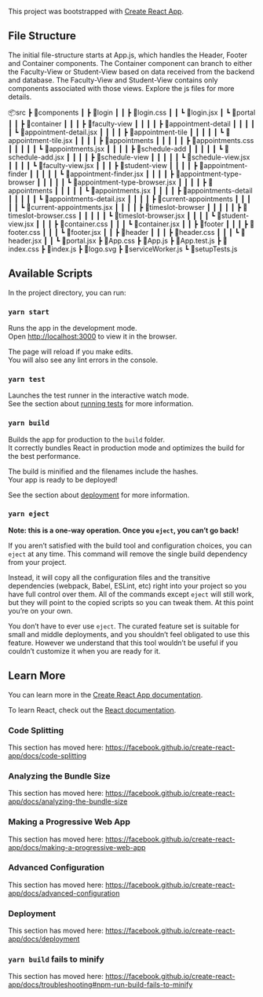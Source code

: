 This project was bootstrapped with [Create React App](https://github.com/facebook/create-react-app).

## File Structure

The initial file-structure starts at App.js, which handles the Header, Footer and Container components.
The Container component can branch to either the Faculty-View or Student-View based on data received from the backend and database.
The Faculty-View and Student-View contains only components associated with those views. Explore the js files for more details.

📦src
 ┣ 📂components
 ┃ ┣ 📂login
 ┃ ┃ ┣ 📜login.css
 ┃ ┃ ┗ 📜login.jsx
 ┃ ┗ 📂portal
 ┃ ┃ ┣ 📂container
 ┃ ┃ ┃ ┣ 📂faculty-view
 ┃ ┃ ┃ ┃ ┣ 📂appointment-detail
 ┃ ┃ ┃ ┃ ┃ ┗ 📜appointment-detail.jsx
 ┃ ┃ ┃ ┃ ┣ 📂appointment-tile
 ┃ ┃ ┃ ┃ ┃ ┗ 📜appointment-tile.jsx
 ┃ ┃ ┃ ┃ ┣ 📂appointments
 ┃ ┃ ┃ ┃ ┃ ┣ 📜appointments.css
 ┃ ┃ ┃ ┃ ┃ ┗ 📜appointments.jsx
 ┃ ┃ ┃ ┃ ┣ 📂schedule-add
 ┃ ┃ ┃ ┃ ┃ ┗ 📜schedule-add.jsx
 ┃ ┃ ┃ ┃ ┣ 📂schedule-view
 ┃ ┃ ┃ ┃ ┃ ┗ 📜schedule-view.jsx
 ┃ ┃ ┃ ┃ ┗ 📜faculty-view.jsx
 ┃ ┃ ┃ ┣ 📂student-view
 ┃ ┃ ┃ ┃ ┣ 📂appointment-finder
 ┃ ┃ ┃ ┃ ┃ ┗ 📜appointment-finder.jsx
 ┃ ┃ ┃ ┃ ┣ 📂appointment-type-browser
 ┃ ┃ ┃ ┃ ┃ ┗ 📜appointment-type-browser.jsx
 ┃ ┃ ┃ ┃ ┣ 📂appointments
 ┃ ┃ ┃ ┃ ┃ ┗ 📜appointments.jsx
 ┃ ┃ ┃ ┃ ┣ 📂appointments-detail
 ┃ ┃ ┃ ┃ ┃ ┗ 📜appointments-detail.jsx
 ┃ ┃ ┃ ┃ ┣ 📂current-appointments
 ┃ ┃ ┃ ┃ ┃ ┗ 📜current-appointments.jsx
 ┃ ┃ ┃ ┃ ┣ 📂timeslot-browser
 ┃ ┃ ┃ ┃ ┃ ┣ 📜timeslot-browser.css
 ┃ ┃ ┃ ┃ ┃ ┗ 📜timeslot-browser.jsx
 ┃ ┃ ┃ ┃ ┗ 📜student-view.jsx
 ┃ ┃ ┃ ┣ 📜container.css
 ┃ ┃ ┃ ┗ 📜container.jsx
 ┃ ┃ ┣ 📂footer
 ┃ ┃ ┃ ┣ 📜footer.css
 ┃ ┃ ┃ ┗ 📜footer.jsx
 ┃ ┃ ┣ 📂header
 ┃ ┃ ┃ ┣ 📜header.css
 ┃ ┃ ┃ ┗ 📜header.jsx
 ┃ ┃ ┗ 📜portal.jsx
 ┣ 📜App.css
 ┣ 📜App.js
 ┣ 📜App.test.js
 ┣ 📜index.css
 ┣ 📜index.js
 ┣ 📜logo.svg
 ┣ 📜serviceWorker.js
 ┗ 📜setupTests.js

## Available Scripts

In the project directory, you can run:

### `yarn start`

Runs the app in the development mode.<br />
Open [http://localhost:3000](http://localhost:3000) to view it in the browser.

The page will reload if you make edits.<br />
You will also see any lint errors in the console.

### `yarn test`

Launches the test runner in the interactive watch mode.<br />
See the section about [running tests](https://facebook.github.io/create-react-app/docs/running-tests) for more information.

### `yarn build`

Builds the app for production to the `build` folder.<br />
It correctly bundles React in production mode and optimizes the build for the best performance.

The build is minified and the filenames include the hashes.<br />
Your app is ready to be deployed!

See the section about [deployment](https://facebook.github.io/create-react-app/docs/deployment) for more information.

### `yarn eject`

**Note: this is a one-way operation. Once you `eject`, you can’t go back!**

If you aren’t satisfied with the build tool and configuration choices, you can `eject` at any time. This command will remove the single build dependency from your project.

Instead, it will copy all the configuration files and the transitive dependencies (webpack, Babel, ESLint, etc) right into your project so you have full control over them. All of the commands except `eject` will still work, but they will point to the copied scripts so you can tweak them. At this point you’re on your own.

You don’t have to ever use `eject`. The curated feature set is suitable for small and middle deployments, and you shouldn’t feel obligated to use this feature. However we understand that this tool wouldn’t be useful if you couldn’t customize it when you are ready for it.

## Learn More

You can learn more in the [Create React App documentation](https://facebook.github.io/create-react-app/docs/getting-started).

To learn React, check out the [React documentation](https://reactjs.org/).

### Code Splitting

This section has moved here: https://facebook.github.io/create-react-app/docs/code-splitting

### Analyzing the Bundle Size

This section has moved here: https://facebook.github.io/create-react-app/docs/analyzing-the-bundle-size

### Making a Progressive Web App

This section has moved here: https://facebook.github.io/create-react-app/docs/making-a-progressive-web-app

### Advanced Configuration

This section has moved here: https://facebook.github.io/create-react-app/docs/advanced-configuration

### Deployment

This section has moved here: https://facebook.github.io/create-react-app/docs/deployment

### `yarn build` fails to minify

This section has moved here: https://facebook.github.io/create-react-app/docs/troubleshooting#npm-run-build-fails-to-minify
